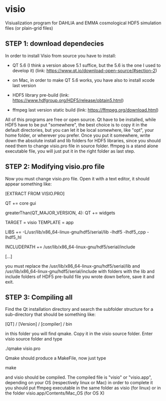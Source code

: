 # visio
Visiualization program for DAHLIA and EMMA cosmological HDF5 simulation files (or plain-grid files)


STEP 1: download dependecies
-------------------------------------------

In order to install Visio from source you have to install:

- QT 5.6 (I think a version above 5.1 suffice, but the 5.6 is the one I used to develop it)
(link: https://www.qt.io/download-open-source/#section-2)

- on Mac, in order to make QT 5.6 works, you have also to install xcode last version
​
- HDF5 library pre-build (link: https://www.hdfgroup.org/HDF5/release/obtain5.html)

- ffmpeg last version static build (link: https://ffmpeg.org/download.html)

All of this programs are free or open source. 
Qt have to be installed, while HDF5 have to be put "somewhere", the best choice is to copy it in the default directories, but you can let it be local somewhere, like "opt", your home folder, or wherever you prefer. 
Once you put it somewhere, write down the absolute install and lib folders for HDF5 libraries, since you should need them to change visio.pro file in source folder.
ffmpeg is a stand alone executable file, you will just put it in the right folder as last step.

STEP 2: Modifying visio.pro file
------------------------------------------ 

Now you must change visio.pro file. Open it with a text editor, it should appear something like:

[EXTRACT FROM VISIO.PRO]

QT       += core gui

greaterThan(QT_MAJOR_VERSION, 4): QT += widgets

TARGET = visio
TEMPLATE = app

LIBS += -L/usr/lib/x86_64-linux-gnu/hdf5/serial/lib -lhdf5 -lhdf5_cpp -lhdf5_hl

INCLUDEPATH += /usr/lib/x86_64-linux-gnu/hdf5/serial/include

[...]

you must replace the 
/usr/lib/x86_64-linux-gnu/hdf5/serial/lib 
and 
/usr/lib/x86_64-linux-gnu/hdf5/serial/include
with folders with the lib and include folders of HDF5 pre-build file you wrote down before, save it and exit.

STEP 3: Compiling all
------------------------------

Find the Qt installation directory and search the subfolder structure for a sub-directory that should be something like:

[QT] / [Version] / [compiler] / bin 

in this folder you will find qmake. Copy it in the visio source folder.
Enter visio source folder and type

./qmake visio.pro

Qmake should produce a MakeFile, now just type

make

and visio should be compiled. 
The compiled file is "visio" or "visio.app", depending on your OS (respectively linux or Mac)
in order to complete it you should put ffmpeg executable in the same folder as visio (for linux) or in the folder
visio.app/Contents/Mac_OS (for OS X)
